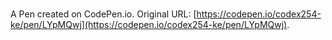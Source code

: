 # 

A Pen created on CodePen.io. Original URL: [https://codepen.io/codex254-ke/pen/LYpMQwj](https://codepen.io/codex254-ke/pen/LYpMQwj).


